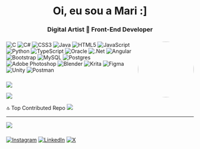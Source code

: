 <h1 align="center">Oi, eu sou a Mari :]</h1>
<h3 align="center">Digital Artist 🤝 Front-End Developer</h3>

###

<!--<div align="center">
  <img src="https://github-readme-stats.vercel.app/api?username=Sallynas&hide_title=false&hide_rank=false&show_icons=true&include_all_commits=true&count_private=true&disable_animations=false&theme=dracula&locale=en&hide_border=false" height="150" alt="stats graph"  />
  <img src="https://github-readme-stats.vercel.app/api/top-langs?username=Sallynas&locale=en&hide_title=false&layout=compact&card_width=320&langs_count=5&theme=dracula&hide_border=false" height="150" alt="languages graph"  />
</div> vou descomentar quando eu for muito boa e tiver muitos repositórios públicos e muitas estrelinhas
-->

###

<img align="right" height="150" style="border-radius:50%" src="https://instagram.fbfh8-1.fna.fbcdn.net/v/t51.2885-19/323795931_1020741018884196_2224269463626279864_n.jpg?stp=dst-jpg_s320x320_tt6&efg=eyJ2ZW5jb2RlX3RhZyI6InByb2ZpbGVfcGljLmRqYW5nby4zOTMuYzIifQ&_nc_ht=instagram.fbfh8-1.fna.fbcdn.net&_nc_cat=100&_nc_oc=Q6cZ2QHFjBk-fU2-FnFgq2EHx8CgnPyeOmZgOmKRazhzBgNYqSvAZCZrWz4ksWkJ7cZB_Ouh9H7Y7KTQNn4YbZPRqQ3B&_nc_ohc=_kPcSOVd0GAQ7kNvwH75O_e&_nc_gid=bQL4knov3JKUlUsYP7UDIA&edm=AOQ1c0wBAAAA&ccb=7-5&oh=00_AfbXxuPAbATtpoeCiLNKdFg6OkxlPdgEgir6f2ljw4fhbA&oe=68D93E76&_nc_sid=8b3546"  />

###

![C](https://img.shields.io/badge/c-%2300599C.svg?style=for-the-badge&logo=c&logoColor=white) ![C#](https://img.shields.io/badge/c%23-%23239120.svg?style=for-the-badge&logo=csharp&logoColor=white) ![CSS3](https://img.shields.io/badge/css3-%231572B6.svg?style=for-the-badge&logo=css3&logoColor=white) ![Java](https://img.shields.io/badge/java-%23ED8B00.svg?style=for-the-badge&logo=openjdk&logoColor=white) ![HTML5](https://img.shields.io/badge/html5-%23E34F26.svg?style=for-the-badge&logo=html5&logoColor=white) ![JavaScript](https://img.shields.io/badge/javascript-%23323330.svg?style=for-the-badge&logo=javascript&logoColor=%23F7DF1E) ![Python](https://img.shields.io/badge/python-3670A0?style=for-the-badge&logo=python&logoColor=ffdd54) ![TypeScript](https://img.shields.io/badge/typescript-%23007ACC.svg?style=for-the-badge&logo=typescript&logoColor=white) ![Oracle](https://img.shields.io/badge/Oracle-F80000?style=for-the-badge&logo=oracle&logoColor=white) ![.Net](https://img.shields.io/badge/.NET-5C2D91?style=for-the-badge&logo=.net&logoColor=white) ![Angular](https://img.shields.io/badge/angular-%23DD0031.svg?style=for-the-badge&logo=angular&logoColor=white) ![Bootstrap](https://img.shields.io/badge/bootstrap-%238511FA.svg?style=for-the-badge&logo=bootstrap&logoColor=white) ![MySQL](https://img.shields.io/badge/mysql-4479A1.svg?style=for-the-badge&logo=mysql&logoColor=white) ![Postgres](https://img.shields.io/badge/postgres-%23316192.svg?style=for-the-badge&logo=postgresql&logoColor=white) ![Adobe Photoshop](https://img.shields.io/badge/adobe%20photoshop-%2331A8FF.svg?style=for-the-badge&logo=adobe%20photoshop&logoColor=white) ![Blender](https://img.shields.io/badge/blender-%23F5792A.svg?style=for-the-badge&logo=blender&logoColor=white) ![Krita](https://img.shields.io/badge/Krita-203759?style=for-the-badge&logo=krita&logoColor=EEF37B) ![Figma](https://img.shields.io/badge/figma-%23F24E1E.svg?style=for-the-badge&logo=figma&logoColor=white) ![Unity](https://img.shields.io/badge/unity-%23000000.svg?style=for-the-badge&logo=unity&logoColor=white) ![Postman](https://img.shields.io/badge/Postman-FF6C37?style=for-the-badge&logo=postman&logoColor=white)

###

![](https://nirzak-streak-stats.vercel.app/?user=Sallynas&theme=jolly&hide_border=false)<br/>

![](https://quotes-github-readme.vercel.app/api?type=horizontal&theme=radical)

🔝 Top Contributed Repo
![](https://github-contributor-stats.vercel.app/api?username=Sallynas&limit=5&theme=dark&combine_all_yearly_contributions=true)

---
[![](https://visitcount.itsvg.in/api?id=Sallynas&icon=0&color=0)](https://visitcount.itsvg.in)



###


<!--
<div align="left">
  <img src="https://img.shields.io/static/v1?message=Youtube&logo=youtube&label=&color=FF0000&logoColor=white&labelColor=&style=for-the-badge" height="35" alt="youtube logo"  />
  <img src="https://img.shields.io/static/v1?message=Instagram&logo=instagram&label=&color=E4405F&logoColor=white&labelColor=&style=for-the-badge" height="35" alt="instagram logo"  />
  <img src="https://img.shields.io/static/v1?message=Twitch&logo=twitch&label=&color=9146FF&logoColor=white&labelColor=&style=for-the-badge" height="35" alt="twitch logo"  />
  <img src="https://img.shields.io/static/v1?message=Discord&logo=discord&label=&color=7289DA&logoColor=white&labelColor=&style=for-the-badge" height="35" alt="discord logo"  />
  <img src="https://img.shields.io/static/v1?message=Gmail&logo=gmail&label=&color=D14836&logoColor=white&labelColor=&style=for-the-badge" height="35" alt="gmail logo"  />
  <img src="https://img.shields.io/static/v1?message=LinkedIn&logo=linkedin&label=&color=0077B5&logoColor=white&labelColor=&style=for-the-badge" height="35" alt="linkedin logo"  />
</div>
-->

[![Instagram](https://img.shields.io/badge/Instagram-%23E4405F.svg?logo=Instagram&logoColor=white)](https://instagram.com/dysdaemonia) [![LinkedIn](https://img.shields.io/badge/LinkedIn-%230077B5.svg?logo=linkedin&logoColor=white)](https://linkedin.com/in/mariana-salina-romboski-80b0102b4) [![X](https://img.shields.io/badge/X-black.svg?logo=X&logoColor=white)](https://x.com/SallyForgs) 

###

<br clear="both">
